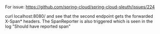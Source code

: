 For issue: https://github.com/spring-cloud/spring-cloud-sleuth/issues/224

curl localhost:8080/ and see that the second endpoint gets the forwarded X-Span* headers.
The SpanReporter is also triggered which is seen in the log "Should have reported span"